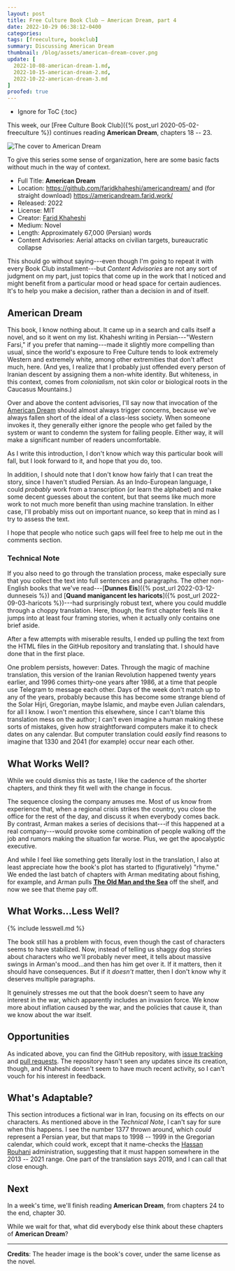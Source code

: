 ```yaml
---
layout: post
title: Free Culture Book Club — American Dream, part 4
date: 2022-10-29 06:38:12-0400
categories:
tags: [freeculture, bookclub]
summary: Discussing American Dream
thumbnail: /blog/assets/american-dream-cover.png
update: [
  2022-10-08-american-dream-1.md,
  2022-10-15-american-dream-2.md,
  2022-10-22-american-dream-3.md
]
proofed: true
---
```


* Ignore for ToC
{:toc}

This week, our [Free Culture Book Club]({% post_url 2020-05-02-freeculture %}) continues reading **American Dream**, chapters 18 -- 23.

![The cover to American Dream](/blog/assets/american-dream-cover.png "Unfortunately not something that I'd pick off the shelf, but still catches my interest")

To give this series some sense of organization, here are some basic facts without much in the way of context.

 * Full Title:  **American Dream**
 * Location:  <https://github.com/faridkhaheshi/americandream/> and (for straight download) <https://americandream.farid.work/>
 * Released:  2022
 * License:  MIT
 * Creator:  [Farid Khaheshi](https://farid.work/)
 * Medium:  Novel
 * Length:  Approximately 67,000 (Persian) words
 * Content Advisories:  Aerial attacks on civilian targets, bureaucratic collapse

This should go without saying---even though I'm going to repeat it with every Book Club installment---but *Content Advisories* are not any sort of judgment on my part, just topics that come up in the work that I noticed and might benefit from a particular mood or head space for certain audiences.  It's to help you make a decision, rather than a decision in and of itself.

## American Dream

This book, I know nothing about.  It came up in a search and calls itself a novel, and so it went on my list.  Khaheshi writing in Persian---"Western Farsi," if you prefer that naming---made it slightly more compelling than usual, since the world's exposure to Free Culture tends to look extremely Western and extremely white, among other extremities that don't affect much, here.  (And yes, I realize that I probably just offended every person of Iranian descent by assigning them a non-white identity.  But whiteness, in this context, comes from *colonialism*, not skin color or biological roots in the Caucasus Mountains.)

Over and above the content advisories, I'll say now that invocation of the [American Dream](https://en.wikipedia.org/wiki/American_Dream) should almost always trigger concerns, because we've always fallen short of the ideal of a class-less society.  When someone invokes it, they generally either ignore the people who get failed by the system or want to condemn the system for failing people.  Either way, it will make a significant number of readers uncomfortable.

As I write this introduction, I don't know which way this particular book will fall, but I look forward to it, and hope that you do, too.

In addition, I should note that I don't know how fairly that I can treat the story, since I haven't studied Persian.  As an Indo-European language, I could *probably* work from a transcription (or learn the alphabet) and make some decent guesses about the content, but that seems like much more work to not much more benefit than using machine translation.  In either case, I'll probably miss out on important nuance, so keep that in mind as I try to assess the text.

I hope that people who notice such gaps will feel free to help me out in the comments section.

### Technical Note

If you also need to go through the translation process, make especially sure that you collect the text into full sentences and paragraphs.  The other non-English books that we've read---[**Dunnes Eis**]({% post_url 2022-03-12-dunneseis %}) and [**Quand manigancent les haricots**]({% post_url 2022-09-03-haricots %})---had surprisingly robust text, where you could muddle through a choppy translation.  Here, though, the first chapter feels like it jumps into at least four framing stories, when it actually only contains one brief aside.

After a few attempts with miserable results, I ended up pulling the text from the HTML files in the GitHub repository and translating that.  I should have done that in the first place.

One problem persists, however:  Dates.  Through the magic of machine translation, this version of the Iranian Revolution happened twenty years earlier, and 1996 comes thirty-one years after 1986, at a time that people use Telegram to message each other.  Days of the week don't match up to any of the years, probably because this has become some strange blend of the Solar Hijri, Gregorian, maybe Islamic, and maybe even Julian calendars, for all I know.  I won't mention this elsewhere, since I can't blame this translation mess on the author; I can't even imagine a human making these sorts of mistakes, given how straightforward computers make it to check dates on any calendar.  But computer translation could *easily* find reasons to imagine that 1330 and 2041 (for example) occur near each other.

## What Works Well?

While we could dismiss this as taste, I like the cadence of the shorter chapters, and think they fit well with the change in focus.

The sequence closing the company amuses me.  Most of us know from experience that, when a regional crisis strikes the country, you close the office for the rest of the day, and discuss it when everybody comes back.  By contrast, Arman makes a series of decisions that---if this happened at a real company---would provoke some combination of people walking off the job and rumors making the situation far worse.  Plus, we get the apocalyptic executive.

And while I feel like something gets literally lost in the translation, I also at least appreciate how the book's plot has started to (figuratively) "rhyme."  We ended the last batch of chapters with Arman meditating about fishing, for example, and Arman pulls [**The Old Man and the Sea**](https://en.wikipedia.org/wiki/The_Old_Man_and_the_Sea) off the shelf, and now we see that theme pay off.

## What Works...Less Well?

{% include lesswell.md %}

The book still has a problem with focus, even though the cast of characters seems to have stabilized.  Now, instead of telling us shaggy dog stories about characters who we'll probably never meet, it tells about massive swings in Arman's mood...and then has him get over it.  If it matters, then it should have consequences.  But if it *doesn't* matter, then I don't know why it deserves multiple paragraphs.

It genuinely stresses me out that the book doesn't seem to have any interest in the war, which apparently includes an invasion force.  We know more about inflation caused by the war, and the policies that cause it, than we know about the war itself.

## Opportunities

As indicated above, you can find the GitHub repository, with [issue tracking](https://github.com/faridkhaheshi/americandream/issues) and [pull requests](https://github.com/faridkhaheshi/americandream/pulls).  The repository hasn't seen any updates since its creation, though, and Khaheshi doesn't seem to have much recent activity, so I can't vouch for his interest in feedback.

## What's Adaptable?

This section introduces a fictional war in Iran, focusing on its effects on our characters.  As mentioned above in the *Technical Note*, I can't say for sure when this happens.  I see the number 1377 thrown around, which *could* represent a Persian year, but that maps to 1998 -- 1999 in the Gregorian calendar, which could work, except that it name-checks the [Hassan Rouhani](https://en.wikipedia.org/wiki/Hassan_Rouhani) administration, suggesting that it must happen somewhere in the 2013 -- 2021 range.  One part of the translation says 2019, and I can call that close enough.

## Next

In a week's time, we'll finish reading **American Dream**, from chapters 24 to the end, chapter 30.

While we wait for that, what did everybody else think about these chapters of **American Dream**?

* * *

**Credits**:  The header image is the book's cover, under the same license as the novel.
